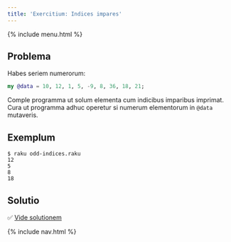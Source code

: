 ```yaml
---
title: 'Exercitium: Indices impares'
---
```


{% include menu.html %}

## Problema

Habes seriem numerorum:

```raku
my @data = 10, 12, 1, 5, -9, 8, 36, 18, 21;
```

Comple programma ut solum elementa cum indicibus imparibus imprimat. Cura ut programma adhuc operetur si numerum elementorum in `@data` mutaveris.


## Exemplum

```console
$ raku odd-indices.raku
12
5
8
18
```

## Solutio

✅ [Vide solutionem](solution)

{% include nav.html %}